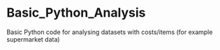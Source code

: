 # Basic_Python_Analysis
Basic Python code for analysing datasets with costs/items (for example supermarket data)
